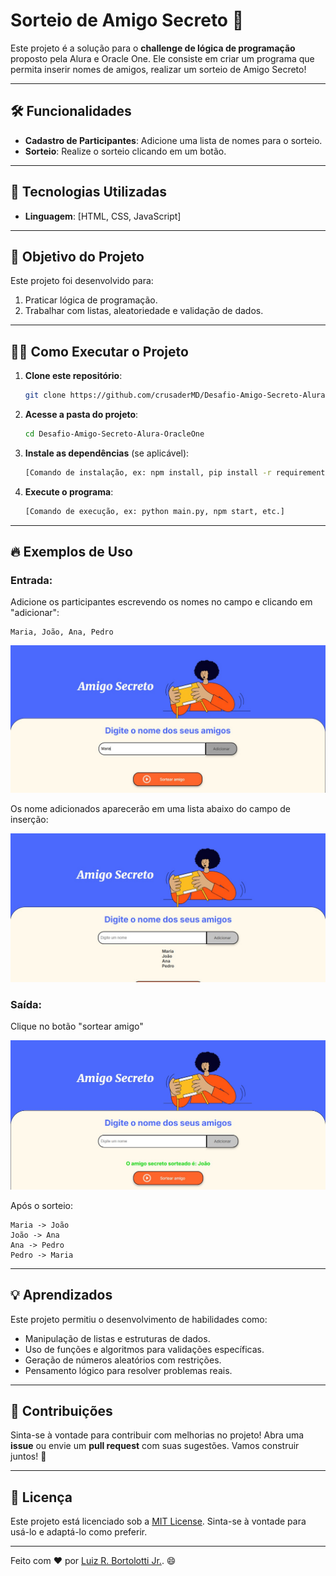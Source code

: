 # Sorteio de Amigo Secreto 🎁

Este projeto é a solução para o **challenge de lógica de programação** proposto pela Alura e Oracle One. Ele consiste em criar um programa que permita inserir nomes de amigos, realizar um sorteio de Amigo Secreto!

---

## 🛠️ Funcionalidades

- **Cadastro de Participantes**: Adicione uma lista de nomes para o sorteio.
- **Sorteio**: Realize o sorteio clicando em um botão.

---

## 🚀 Tecnologias Utilizadas

- **Linguagem**: [HTML, CSS, JavaScript]

---

## 🎯 Objetivo do Projeto

Este projeto foi desenvolvido para:

1. Praticar lógica de programação.
2. Trabalhar com listas, aleatoriedade e validação de dados.

---

## 🧑‍💻 Como Executar o Projeto

1. **Clone este repositório**:
   ```bash
   git clone https://github.com/crusaderMD/Desafio-Amigo-Secreto-Alura-OracleOne
   ```
2. **Acesse a pasta do projeto**:
   ```bash
   cd Desafio-Amigo-Secreto-Alura-OracleOne
   ```
3. **Instale as dependências** (se aplicável):
   ```bash
   [Comando de instalação, ex: npm install, pip install -r requirements.txt, etc.]
   ```
4. **Execute o programa**:
   ```bash
   [Comando de execução, ex: python main.py, npm start, etc.]
   ```

---

## 🔥 Exemplos de Uso

### Entrada:
Adicione os participantes escrevendo os nomes no campo e clicando em "adicionar":
```text
Maria, João, Ana, Pedro
```
![Adicionando os nomes dos participantes](assets/img_readme/inserção_de_nomes.jpg)

Os nome adicionados aparecerão em uma lista abaixo do campo de inserção: 

![Lista de nomes inseridos](assets/img_readme/lista_de_nomes.jpg)

### Saída:

Clique no botão "sortear amigo"

![Sorteando os amigos](assets/img_readme/amigo_sorteado.jpg)

Após o sorteio:
```text
Maria -> João
João -> Ana
Ana -> Pedro
Pedro -> Maria
```

---

## 💡 Aprendizados

Este projeto permitiu o desenvolvimento de habilidades como:

- Manipulação de listas e estruturas de dados.
- Uso de funções e algoritmos para validações específicas.
- Geração de números aleatórios com restrições.
- Pensamento lógico para resolver problemas reais.

---

## 🤝 Contribuições

Sinta-se à vontade para contribuir com melhorias no projeto! Abra uma **issue** ou envie um **pull request** com suas sugestões. Vamos construir juntos! 🚀

---

## 📜 Licença

Este projeto está licenciado sob a [MIT License](LICENSE). Sinta-se à vontade para usá-lo e adaptá-lo como preferir.

---

Feito com ❤️ por [Luiz R. Bortolotti Jr.](https://github.com/crusaderMD). 😄


